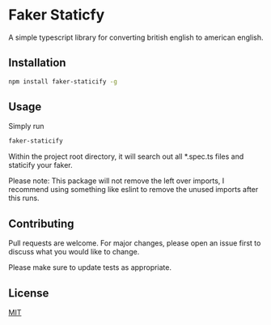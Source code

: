 # Faker Staticfy

A simple typescript library for converting british english to american english.

## Installation

```bash
npm install faker-staticify -g
```

## Usage

Simply run

```bash
faker-staticify
```

Within the project root directory, it will search out all *.spec.ts files and staticify your faker.

Please note: This package will not remove the left over imports, I recommend using something like eslint to remove the unused imports after this runs.

## Contributing
Pull requests are welcome. For major changes, please open an issue first to discuss what you would like to change.

Please make sure to update tests as appropriate.

## License
[MIT](https://choosealicense.com/licenses/mit/)
